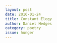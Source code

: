 ```yaml
---
layout: post 
date: 2016-01-24
title: Constant Elegy
author: Daniel Hedges
category: poetry
issue: hunger
---
```

